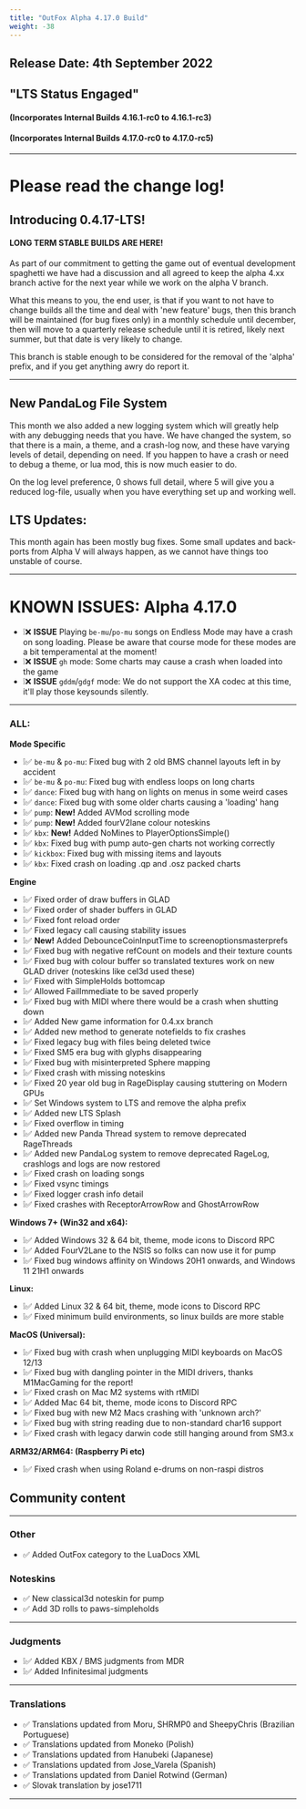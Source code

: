 ```yaml
---
title: "OutFox Alpha 4.17.0 Build"
weight: -38
---
```

## Release Date: 4th September 2022
## "LTS Status Engaged"
#### (Incorporates Internal Builds 4.16.1-rc0 to 4.16.1-rc3)
#### (Incorporates Internal Builds 4.17.0-rc0 to 4.17.0-rc5)
---
# Please read the change log!

## Introducing 0.4.17-LTS!

#### LONG TERM STABLE BUILDS ARE HERE!

As part of our commitment to getting the game out of eventual development spaghetti we have had a discussion and all agreed to keep the alpha 4.xx branch active for the next year while we work on the alpha V branch. 

What this means to you, the end user, is that if you want to not have to change builds all the time and deal with 'new feature' bugs, then this branch will be maintained (for bug fixes only) in a monthly schedule until december, then will move to a quarterly release schedule until it is retired, likely next summer, but that date is very likely to change.

This branch is stable enough to be considered for the removal of the 'alpha' prefix, and if you get anything awry do report it.

---

## New PandaLog File System

This month we also added a new logging system which will greatly help with any debugging needs that you have. We have changed the system, so that there is a main, a theme, and a crash-log now, and these have varying levels of detail, depending on need. If you happen to have a crash or need to debug a theme, or lua mod, this is now much easier to do.

On the log level preference, 0 shows full detail, where 5 will give you a reduced log-file, usually when you have everything set up and working well.

## LTS Updates:

This month again has been mostly bug fixes. Some small updates and back-ports from Alpha V will always happen, as we cannot have things too unstable of course.


---
# **KNOWN ISSUES: Alpha 4.17.0**

* ❕❌ **ISSUE** Playing ``be-mu``/``po-mu`` songs on Endless Mode may have a crash on song loading. Please be aware that course mode for these modes are a bit temperamental at the moment!
* ❕❌ **ISSUE** ``gh`` mode: Some charts may cause a crash when loaded into the game
* ❕❌ **ISSUE** ``gddm``/``gdgf`` mode: We do not support the XA codec at this time, it'll play those keysounds silently.

---
### **ALL:**

**Mode Specific**
* ❕✅ ``be-mu`` & ``po-mu``: Fixed bug with 2 old BMS channel layouts left in by accident
* ❕✅ ``be-mu`` & ``po-mu``: Fixed bug with endless loops on long charts
* ❕✅ ``dance``: Fixed bug with hang on lights on menus in some weird cases
* ❕✅ ``dance``: Fixed bug with some older charts causing a 'loading' hang
* ❕✅ ``pump``: **New!** Added AVMod scrolling mode
* ❕✅ ``pump``: **New!** Added fourV2lane colour noteskins
* ❕✅ ``kbx``: **New!** Added NoMines to PlayerOptionsSimple()
* ❕✅ ``kbx``: Fixed bug with pump auto-gen charts not working correctly
* ❕✅ ``kickbox``: Fixed bug with missing items and layouts
* ❕✅ ``kbx``: Fixed crash on loading .qp and .osz packed charts

**Engine**
* ❕✅ Fixed order of draw buffers in GLAD
* ❕✅ Fixed order of shader buffers in GLAD
* ❕✅ Fixed font reload order
* ❕✅ Fixed legacy call causing stability issues
* ❕✅ **New!** Added DebounceCoinInputTime to screenoptionsmasterprefs
* ❕✅ Fixed bug with negative refCount on models and their texture counts
* ❕✅ Fixed bug with colour buffer so translated textures work on new GLAD driver (noteskins like cel3d used these)
* ❕✅ Fixed with SimpleHolds bottomcap
* ❕✅ Allowed FailImmediate to be saved properly
* ❕✅ Fixed bug with MIDI where there would be a crash when shutting down
* ❕✅ Added New game information for 0.4.xx branch
* ❕✅ Added new method to generate notefields to fix crashes
* ❕✅ Fixed legacy bug with files being deleted twice
* ❕✅ Fixed SM5 era bug with glyphs disappearing
* ❕✅ Fixed bug with misinterpreted Sphere mapping
* ❕✅ Fixed crash with missing noteskins
* ❕✅ Fixed 20 year old bug in RageDisplay causing stuttering on Modern GPUs
* ❕✅ Set Windows system to LTS and remove the alpha prefix
* ❕✅ Added new LTS Splash
* ❕✅ Fixed overflow in timing
* ❕✅ Added new Panda Thread system to remove deprecated RageThreads
* ❕✅ Added new PandaLog system to remove deprecated RageLog, crashlogs and logs are now restored
* ❕✅ Fixed crash on loading songs
* ❕✅ Fixed vsync timings
* ❕✅ Fixed logger crash info detail
* ❕✅ Fixed crashes with ReceptorArrowRow and GhostArrowRow
  
**Windows 7+ (Win32 and x64):**
* ❕✅ Added Windows 32 & 64 bit, theme, mode icons to Discord RPC
* ❕✅ Added FourV2Lane to the NSIS so folks can now use it for pump
* ❕✅ Fixed bug windows affinity on Windows 20H1 onwards, and Windows 11 21H1 onwards

**Linux:**
* ❕✅ Added Linux 32 & 64 bit, theme, mode icons to Discord RPC
* ❕✅ Fixed minimum build environments, so linux builds are more stable

**MacOS (Universal):**
* ❕✅ Fixed bug with crash when unplugging MIDI keyboards on MacOS 12/13
* ❕✅ Fixed bug with dangling pointer in the MIDI drivers, thanks M1MacGaming for the report!
* ❕✅ Fixed crash on Mac M2 systems with rtMIDI
* ❕✅ Added Mac 64 bit, theme, mode icons to Discord RPC
* ❕✅ Fixed bug with new M2 Macs crashing with 'unknown arch?'
* ❕✅ Fixed bug with string reading due to non-standard char16 support
* ❕✅ Fixed crash with legacy darwin code still hanging around from SM3.x
  
**ARM32/ARM64: (Raspberry Pi etc)**
* ❕✅ Fixed crash when using Roland e-drums on non-raspi distros

## Community content
---

### Other
* ✅ Added OutFox category to the LuaDocs XML

### Noteskins
* ✅ New classical3d noteskin for pump
* ✅ Add 3D rolls to paws-simpleholds
---

### Judgments
* ❕✅ Added KBX / BMS judgments from MDR
* ❕✅ Added Infinitesimal judgments

---
### Translations

* ✅ Translations updated from Moru, SHRMP0 and SheepyChris (Brazilian Portuguese)
* ✅ Translations updated from Moneko (Polish)
* ✅ Translations updated from Hanubeki (Japanese)
* ✅ Translations updated from Jose_Varela (Spanish)
* ✅ Translations updated from Daniel Rotwind (German)
* ✅ Slovak translation by jose1711

---

